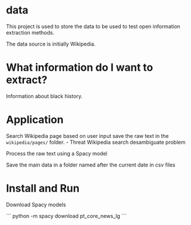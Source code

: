 # data

This project is used to store the data to be used to test open information extraction methods.

The data source is initially Wikipedia.

# What information do I want to extract?

Information about black history.

# Application

Search Wikipedia page based on user input save the raw text in the `wikipedia/pages/` folder.
    - Threat Wikipedia search desambiguate problem

Process the raw text using a Spacy model

Save the main data in a folder named after the current date in csv files

# Install and Run

Download Spacy models

´´´
python -m spacy download pt_core_news_lg
´´´